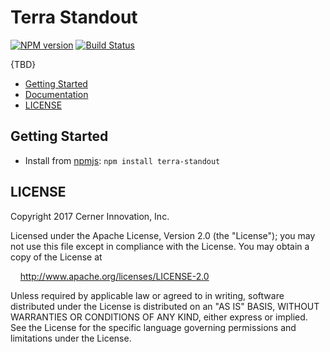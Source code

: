 # Terra Standout


[![NPM version](http://img.shields.io/npm/v/terra-standout.svg)](https://www.npmjs.org/package/terra-standout)
[![Build Status](https://travis-ci.org/cerner/terra-core.svg?branch=master)](https://travis-ci.org/cerner/terra-core)

{TBD}

- [Getting Started](#getting-started)
- [Documentation](https://github.com/cerner/terra-core/tree/master/packages/terra-standout/docs)
- [LICENSE](#license)

## Getting Started

- Install from [npmjs](https://www.npmjs.com): `npm install terra-standout`

## LICENSE

Copyright 2017 Cerner Innovation, Inc.

Licensed under the Apache License, Version 2.0 (the "License"); you may not use this file except in compliance with the License. You may obtain a copy of the License at

&nbsp;&nbsp;&nbsp;&nbsp;http://www.apache.org/licenses/LICENSE-2.0

Unless required by applicable law or agreed to in writing, software distributed under the License is distributed on an "AS IS" BASIS, WITHOUT WARRANTIES OR CONDITIONS OF ANY KIND, either express or implied. See the License for the specific language governing permissions and limitations under the License.
